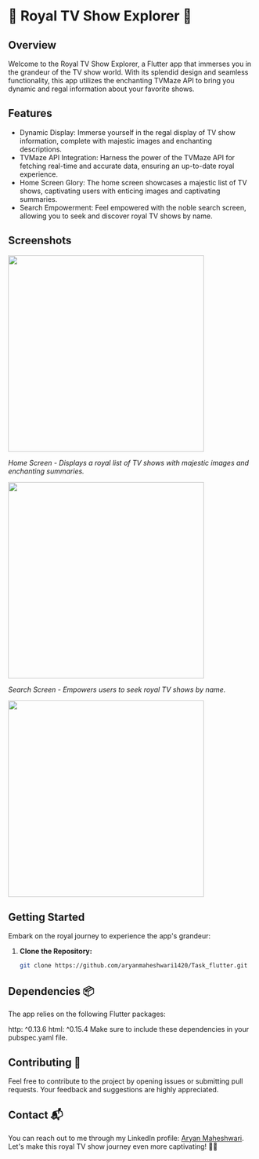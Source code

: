 # 👑 Royal TV Show Explorer 👑


## Overview
Welcome to the Royal TV Show Explorer, a Flutter app that immerses you in the grandeur of the TV show world. With its splendid design and seamless functionality, this app utilizes the enchanting TVMaze API to bring you dynamic and regal information about your favorite shows.

## Features
- Dynamic Display: Immerse yourself in the regal display of TV show information, complete with majestic images and enchanting descriptions.
- TVMaze API Integration: Harness the power of the TVMaze API for fetching real-time and accurate data, ensuring an up-to-date royal experience.
- Home Screen Glory: The home screen showcases a majestic list of TV shows, captivating users with enticing images and captivating summaries.
- Search Empowerment: Feel empowered with the noble search screen, allowing you to seek and discover royal TV shows by name.

## Screenshots

<img src="https://github.com/aryanmaheshwari1420/Task_flutter/assets/98485902/26169f75-78db-48de-8bbf-f6f29be9224e" width="400">

*Home Screen - Displays a royal list of TV shows with majestic images and enchanting summaries.*

<img src="https://github.com/aryanmaheshwari1420/Task_flutter/assets/98485902/49c1b39c-1c37-4bb1-8fc9-978e9c6079df" width="400">

*Search Screen - Empowers users to seek royal TV shows by name.*

<img src="https://github.com/aryanmaheshwari1420/Task_flutter/assets/98485902/cdcdebbd-d50a-44ec-9163-9350f2b1bbbe" width="400">


## Getting Started
Embark on the royal journey to experience the app's grandeur:

1. **Clone the Repository:**
   ```bash
   git clone https://github.com/aryanmaheshwari1420/Task_flutter.git


## Dependencies 📦
The app relies on the following Flutter packages:

http: ^0.13.6
html: ^0.15.4
Make sure to include these dependencies in your pubspec.yaml file.

## Contributing 🤝

Feel free to contribute to the project by opening issues or submitting pull requests. Your feedback and suggestions are highly appreciated.

## Contact 📬
You can reach out to me through my LinkedIn profile: [Aryan Maheshwari](https://www.linkedin.com/in/aryan-maheshwari-020bb0206/).
Let's make this royal TV show journey even more captivating! 👑✨

